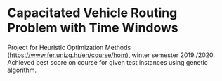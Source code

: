 # Capacitated Vehicle Routing Problem with Time Windows
Project for Heuristic Optimization Methods (https://www.fer.unizg.hr/en/course/hom), winter semester 2019./2020. <br/>
Achieved best score on course for given test instances using genetic algorithm.
